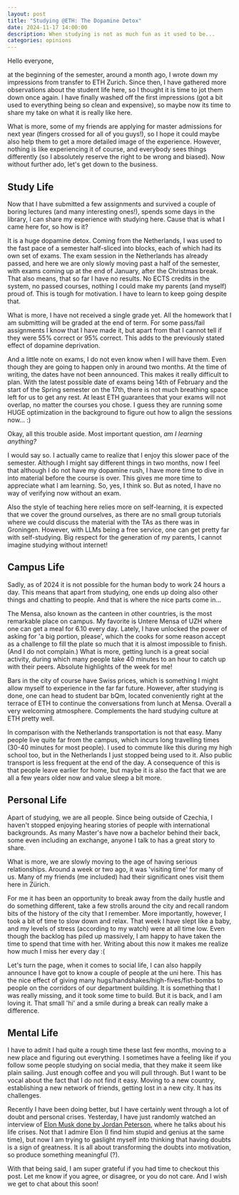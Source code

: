 ```yaml
---
layout: post
title: "Studying @ETH: The Dopamine Detox"
date: 2024-11-17 14:00:00
description: When studying is not as much fun as it used to be...
categories: opinions
---
```


Hello everyone,

at the beginning of the semester, around a month ago, I wrote down my impressions from transfer to ETH Zurich. Since then, I have gathered more observations about the student life here, so I thought it is time to jot them down once again. I have finally washed off the first impressions (got a bit used to everything being so clean and expensive), so maybe now its time to share my take on what it is really like here.

What is more, some of my friends are applying for master admissions for next year (fingers crossed for all of you guys!), so I hope it could maybe also help them to get a more detailed image of the experience. However, nothing is like experiencing it of course, and everybody sees things differently (so I absolutely reserve the right to be wrong and biased). Now without further ado, let's get down to the business.
## Study Life
Now that I have submitted a few assignments and survived a couple of boring lectures (and many interesting ones!), spends some days in the library, I can share my experience with studying here. Cause that is what I came here for, so how is it?

It is a huge dopamine detox. Coming from the Netherlands, I was used to the fast pace of a semester half-sliced into blocks, each of which had its own set of exams. The exam session in the Netherlands has already passed, and here we are only slowly moving past a half of the semester, with exams coming up at the end of January, after the Christmas break. That also means, that so far I have no results. No ECTS credits in the system, no passed courses, nothing I could make my parents (and myself) proud of. This is tough for motivation. I have to learn to keep going despite that.

What is more, I have not received a single grade yet. All the homework that I am submitting will be graded at the end of term. For some pass/fail assignments I know that I have made it, but apart from that I cannot tell if they were 55% correct or 95% correct. This adds to the previously stated effect of dopamine deprivation.

And a little note on exams, I do not even know when I will have them. Even though they are going to happen only in around two months. At the time of writing, the dates have not been announced. This makes it really difficult to plan. With the latest possible date of exams being 14th of February and the start of the Spring semester on the 17th, there is not much breathing space left for us to get any rest. At least ETH guarantees that your exams will not overlap, no matter the courses you chose. I guess they are running some HUGE optimization in the background to figure out how to align the sessions now... :)

Okay, all this trouble aside. Most important question, *am I learning anything?*

I would say so. I actually came to realize that I enjoy this slower pace of the semester. Although I might say different things in two months, now I feel that although I do not have my dopamine rush, I have more time to dive in into material before the course is over. This gives me more time to appreciate what I am learning. So, yes, I think so. But as noted, I have no way of verifying now without an exam.

Also the style of teaching here relies more on self-learning, it is expected that we cover the ground ourselves, as there are no small group tutorials where we could discuss the material with the TAs as there was in Groningen. However, with LLMs being a free service, one can get pretty far with self-studying. Big respect for the generation of my parents, I cannot imagine studying without internet!
## Campus Life
Sadly, as of 2024 it is not possible for the human body to work 24 hours a day. This means that apart from studying, one ends up doing also other things and chatting to people. And that is where the nice parts come in...

The Mensa, also known as the canteen in other countries, is the most remarkable place on campus. My favorite is Untere Mensa of UZH where one can get a meal for 6.10 every day. Lately, I have unlocked the power of asking for 'a big portion, please', which the cooks for some reason accept as a challenge to fill the plate so much that it is almost impossible to finish. (And I do not complain.) What is more, getting lunch is a great social activity, during which many people take 40 minutes to an hour to catch up with their peers. Absolute highlights of the week for me!

Bars in the city of course have Swiss prices, which is something I might allow myself to experience in the far far future. However, after studying is done, one can head to student bar bQm, located conveniently right at the terrace of ETH to continue the conversations from lunch at Mensa. Overall a very welcoming atmosphere. Complements the hard studying culture at ETH pretty well.

In comparison with the Netherlands transportation is not that easy. Many people live quite far from the campus, which incurs long travelling times (30-40 minutes for most people). I used to commute like this during my high school too, but in the Netherlands I just stopped being used to it. Also public transport is less frequent at the end of the day. A consequence of this is that people leave earlier for home, but maybe it is also the fact that we are all a few years older now and value sleep a bit more. 
## Personal Life
Apart of studying, we are all people. Since being outside of Czechia, I haven't stopped enjoying hearing stories of people with international backgrounds. As many Master's have now a bachelor behind their back, some even including an exchange, anyone I talk to has a great story to share.

What is more, we are slowly moving to the age of having serious relationships. Around a week or two ago, it was 'visiting time' for many of us. Many of my friends (me included) had their significant ones visit them here in Zürich.

For me it has been an opportunity to break away from the daily hustle and do something different, take a few strolls around the city and recall random bits of the history of the city that I remember. More importantly, however, I took a bit of time to slow down and relax. That week I have slept like a baby, and my levels of stress (according to my watch) were at all time low. Even though the backlog has piled up massively, I am happy to have taken the time to spend that time with her. Writing about this now it makes me realize how much I miss her every day :(

Let's turn the page, when it comes to social life, I can also happily announce I have got to know a couple of people at the uni here. This has the nice effect of giving many hugs/handshakes/high-fives/fist-bombs to people on the corridors of our department building. It is something that I was really missing, and it took some time to build. But it is back, and I am loving it. That small 'hi' and a smile during a break can really make a difference.
## Mental Life
I have to admit I had quite a rough time these last few months, moving to a new place and figuring out everything. I sometimes have a feeling like if you follow some people studying on social media, that they make it seem like plain sailing. Just enough coffee and you will pull through. But I want to be vocal about the fact that I do not find it easy. Moving to a new country, establishing a new network of friends, getting lost in a new city. It has its challenges.

Recently I have been doing better, but I have certainly went through a lot of doubt and personal crises. Yesterday, I have just randomly watched an interview of [Elon Musk done by Jordan Peterson](https://x.com/jordanbpeterson/status/1815427698703090085?lang=en), where he talks about his life crises. Not that I admire Elon (I find him stupid and genius at the same time), but now I am trying to gaslight myself into thinking that having doubts is a sign of greatness. It is all about transforming the doubts into motivation, so produce something meaningful (?).

With that being said, I am super grateful if you had time to checkout this post. Let me know if you agree, or disagree, or you do not care. And I wish we get to chat about this soon!